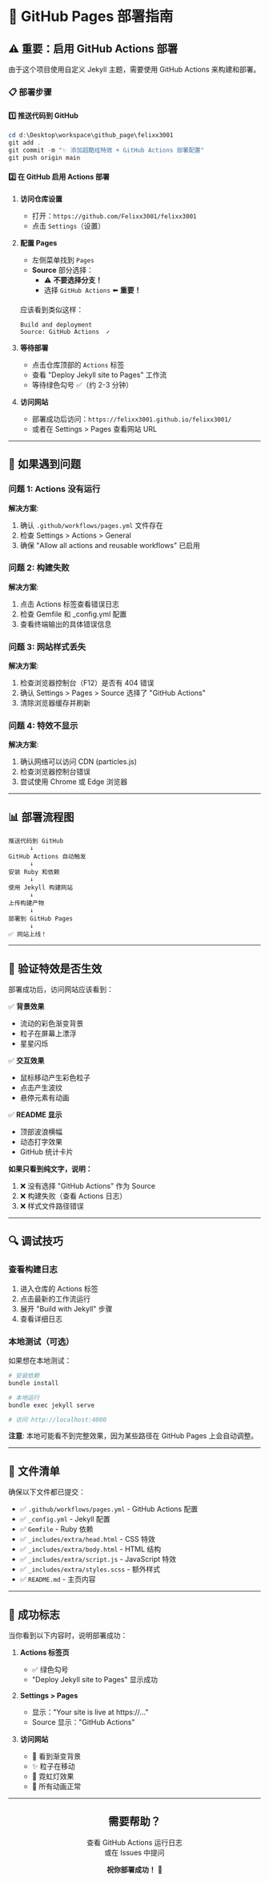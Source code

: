 # 🚀 GitHub Pages 部署指南

## ⚠️ 重要：启用 GitHub Actions 部署

由于这个项目使用自定义 Jekyll 主题，需要使用 GitHub Actions 来构建和部署。

### 📋 部署步骤

#### 1️⃣ 推送代码到 GitHub

```powershell
cd d:\Desktop\workspace\github_page\felixx3001
git add .
git commit -m "✨ 添加超酷炫特效 + GitHub Actions 部署配置"
git push origin main
```

#### 2️⃣ 在 GitHub 启用 Actions 部署

1. **访问仓库设置**
   - 打开：`https://github.com/Felixx3001/felixx3001`
   - 点击 `Settings`（设置）

2. **配置 Pages**
   - 左侧菜单找到 `Pages`
   - **Source** 部分选择：
     - ⚠️ **不要选择分支！**
     - 选择 `GitHub Actions` ⬅️ **重要！**
   
   应该看到类似这样：
   ```
   Build and deployment
   Source: GitHub Actions  ✓
   ```

3. **等待部署**
   - 点击仓库顶部的 `Actions` 标签
   - 查看 "Deploy Jekyll site to Pages" 工作流
   - 等待绿色勾号 ✅（约 2-3 分钟）

4. **访问网站**
   - 部署成功后访问：`https://felixx3001.github.io/felixx3001/`
   - 或者在 Settings > Pages 查看网站 URL

---

## 🔧 如果遇到问题

### 问题 1: Actions 没有运行
**解决方案**:
1. 确认 `.github/workflows/pages.yml` 文件存在
2. 检查 Settings > Actions > General
3. 确保 "Allow all actions and reusable workflows" 已启用

### 问题 2: 构建失败
**解决方案**:
1. 点击 Actions 标签查看错误日志
2. 检查 Gemfile 和 _config.yml 配置
3. 查看终端输出的具体错误信息

### 问题 3: 网站样式丢失
**解决方案**:
1. 检查浏览器控制台（F12）是否有 404 错误
2. 确认 Settings > Pages > Source 选择了 "GitHub Actions"
3. 清除浏览器缓存并刷新

### 问题 4: 特效不显示
**解决方案**:
1. 确认网络可以访问 CDN (particles.js)
2. 检查浏览器控制台错误
3. 尝试使用 Chrome 或 Edge 浏览器

---

## 📊 部署流程图

```
推送代码到 GitHub
      ↓
GitHub Actions 自动触发
      ↓
安装 Ruby 和依赖
      ↓
使用 Jekyll 构建网站
      ↓
上传构建产物
      ↓
部署到 GitHub Pages
      ↓
✅ 网站上线！
```

---

## 🎨 验证特效是否生效

部署成功后，访问网站应该看到：

✅ **背景效果**
- 流动的彩色渐变背景
- 粒子在屏幕上漂浮
- 星星闪烁

✅ **交互效果**
- 鼠标移动产生彩色粒子
- 点击产生波纹
- 悬停元素有动画

✅ **README 显示**
- 顶部波浪横幅
- 动态打字效果
- GitHub 统计卡片

**如果只看到纯文字，说明：**
1. ❌ 没有选择 "GitHub Actions" 作为 Source
2. ❌ 构建失败（查看 Actions 日志）
3. ❌ 样式文件路径错误

---

## 🔍 调试技巧

### 查看构建日志
1. 进入仓库的 Actions 标签
2. 点击最新的工作流运行
3. 展开 "Build with Jekyll" 步骤
4. 查看详细日志

### 本地测试（可选）
如果想在本地测试：

```powershell
# 安装依赖
bundle install

# 本地运行
bundle exec jekyll serve

# 访问 http://localhost:4000
```

**注意**: 本地可能看不到完整效果，因为某些路径在 GitHub Pages 上会自动调整。

---

## 📝 文件清单

确保以下文件都已提交：

- ✅ `.github/workflows/pages.yml` - GitHub Actions 配置
- ✅ `_config.yml` - Jekyll 配置
- ✅ `Gemfile` - Ruby 依赖
- ✅ `_includes/extra/head.html` - CSS 特效
- ✅ `_includes/extra/body.html` - HTML 结构
- ✅ `_includes/extra/script.js` - JavaScript 特效
- ✅ `_includes/extra/styles.scss` - 额外样式
- ✅ `README.md` - 主页内容

---

## 🎉 成功标志

当你看到以下内容时，说明部署成功：

1. **Actions 标签页**
   - ✅ 绿色勾号
   - "Deploy Jekyll site to Pages" 显示成功

2. **Settings > Pages**
   - 显示："Your site is live at https://..."
   - Source 显示："GitHub Actions"

3. **访问网站**
   - 🌈 看到渐变背景
   - ✨ 粒子在移动
   - 💫 霓虹灯效果
   - 🎨 所有动画正常

---

<div align="center">

## 需要帮助？

查看 GitHub Actions 运行日志  
或在 Issues 中提问

**祝你部署成功！** 🎊

</div>
